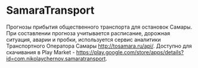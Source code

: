 # SamaraTransport
Прогнозы прибытия общественного транспорта для остановок Самары. При составлении прогноза учитывается расписание, дорожная ситуация, аварии и пробки, используется сервис аналитики Транспортного Оператора Самары http://tosamara.ru/api/.
Доступно для скачивания в Play Market - https://play.google.com/store/apps/details?id=com.nikolaychernov.samaratransport.
